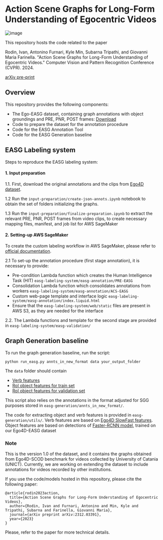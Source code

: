# Action Scene Graphs for Long-Form Understanding of Egocentric Videos

![image](https://github.com/fpv-iplab/EASG/assets/17033647/e38d266b-ba22-4fff-98b7-29046ec2611d)


This repository hosts the code related to the paper

Rodin, Ivan, Antonino Furnari, Kyle Min, Subarna Tripathi, and Giovanni Maria Farinella. "Action Scene Graphs for Long-Form Understanding of Egocentric Videos." Computer Vision and Pattern Recognition Conference (CVPR). 2024.

[arXiv pre-print](https://arxiv.org/pdf/2312.03391.pdf)


## Overview
This repository provides the following components:
 * The Ego-EASG dataset, containing graph annotations with object groundings and PRE, PNR, POST frames: [Download](https://iplab.dmi.unict.it/sharing/EASG/EASG.zip)
 * Code to prepare the dataset for the annotation procedure
 * Code for the EASG Annotation Tool
 * Code for the EASG Generation baseline

## EASG Labeling system

Steps to reproduce the EASG labeling system:

#### 1. Input preparation
1.1. First, download the original annotations and the clips from [Ego4D dataset](https://ego4d-data.org/docs/start-here/).

1.2 Run the `input-preparation/create-json-annots.ipynb` notebook to obtain the set of folders initializing the graphs.

1.3 Run the `input-preparation/finalize-preparation.ipynb` to extract the relevant PRE, PNR, POST frames from video clips, to create necessary mapping files, manifest, and job list for AWS SageMaker

#### 2. Setting-up AWS SageMaker

To create the custom labeling workflow in AWS SageMaker, please refer to [official documentation](https://docs.aws.amazon.com/sagemaker/latest/dg/sms-custom-templates.html).

2.1 To set-up the annotation procedure (first stage annotation), it is necessary to provide:
* Pre-condition Lambda function which creates the Human Intelligence Task (HIT)
`easg-labeling-system/easg-annotation/PRE-EASG`
* Consolidation Lambda function which consolidates annotations from workers
`easg-labeling-system/easg-annotation/ACS-EASG`
* Custom web-page template and interface logic
`easg-labeling-system/easg-annotation/index.liquid.html`
* Ensure that the `easg-labeling-system/web/static` files are present in AWS S3, as they are needed for the interface

2.2. The Lambda functions and template for the second stage are provided in `easg-labeling-system/easg-validation/`


## Graph Generation baseline

To run the graph generation baseline, run the script:

`python run_easg.py annts_in_new_format data your_output_folder`

The `data` folder should contain
* [Verb features](https://iplab.dmi.unict.it/sharing/EASG/verb_features.pt)
* [RoI object features for train set](https://iplab.dmi.unict.it/sharing/EASG/roi_feats_train.pkl)
* [RoI object features for validation set](https://iplab.dmi.unict.it/sharing/EASG/roi_feats_val.pkl)

This script also relies on the annotations in the format adjusted for SGG purposes stored in `easg-generation/annts_in_new_format/`.

The code for extracting object and verb features is provided in `easg-generation/utils/`. Verb features are based on [Ego4D SlowFast features](https://ego4d-data.org/docs/data/features/). Object features are based on detections of [Faster-RCNN model](https://github.com/facebookresearch/detectron2/blob/main/configs/COCO-Detection/faster_rcnn_R_50_FPN_3x.yaml), trained on our Ego4D-EASG dataset

### Note
This is the version 1.0 of the dataset, and it contains the graphs obtained from Ego4D-SCOD benchmark for videos collected by University of Catania (UNICT).
Currently, we are working on extending the dataset to include annotations for videos recorded by other institutions.

If you use the code/models hosted in this repository, please cite the following paper:

```
@article{rodin2023action,
  title={Action Scene Graphs for Long-Form Understanding of Egocentric Videos},
  author={Rodin, Ivan and Furnari, Antonino and Min, Kyle and Tripathi, Subarna and Farinella, Giovanni Maria},
  journal={arXiv preprint arXiv:2312.03391},
  year={2023}
}
```

Please, refer to the paper for more technical details.
